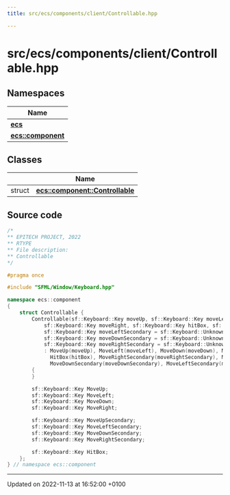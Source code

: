 ```yaml
---
title: src/ecs/components/client/Controllable.hpp

---
```


# src/ecs/components/client/Controllable.hpp



## Namespaces

| Name           |
| -------------- |
| **[ecs](Namespaces/namespaceecs.md)**  |
| **[ecs::component](Namespaces/namespaceecs_1_1component.md)**  |

## Classes

|                | Name           |
| -------------- | -------------- |
| struct | **[ecs::component::Controllable](Classes/structecs_1_1component_1_1_controllable.md)**  |




## Source code

```cpp
/*
** EPITECH PROJECT, 2022
** RTYPE
** File description:
** Controllable
*/

#pragma once

#include "SFML/Window/Keyboard.hpp"

namespace ecs::component
{
    struct Controllable {
        Controllable(sf::Keyboard::Key moveUp, sf::Keyboard::Key moveLeft, sf::Keyboard::Key moveDown,
            sf::Keyboard::Key moveRight, sf::Keyboard::Key hitBox, sf::Keyboard::Key moveUpSecondary = sf::Keyboard::Unknown,
            sf::Keyboard::Key moveLeftSecondary = sf::Keyboard::Unknown,
            sf::Keyboard::Key moveDownSecondary = sf::Keyboard::Unknown,
            sf::Keyboard::Key moveRightSecondary = sf::Keyboard::Unknown)
            : MoveUp(moveUp), MoveLeft(moveLeft), MoveDown(moveDown), MoveRight(moveRight),
              HitBox(hitBox), MoveRightSecondary(moveRightSecondary), MoveUpSecondary(moveUpSecondary),
              MoveDownSecondary(moveDownSecondary), MoveLeftSecondary(moveLeftSecondary)
        {
        }

        sf::Keyboard::Key MoveUp;
        sf::Keyboard::Key MoveLeft;
        sf::Keyboard::Key MoveDown;
        sf::Keyboard::Key MoveRight;

        sf::Keyboard::Key MoveUpSecondary;
        sf::Keyboard::Key MoveLeftSecondary;
        sf::Keyboard::Key MoveDownSecondary;
        sf::Keyboard::Key MoveRightSecondary;

        sf::Keyboard::Key HitBox;
    };
} // namespace ecs::component
```


-------------------------------

Updated on 2022-11-13 at 16:52:00 +0100
